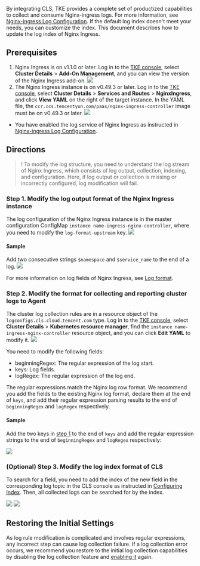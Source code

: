 

By integrating CLS, TKE provides a complete set of productized capabilities to collect and consume Nginx-ingress logs. For more information, see [Nginx-ingress Log Configuration](https://intl.cloud.tencent.com/document/product/457/38983). If the default log index doesn't meet your needs, you can customize the index. This document describes how to update the log index of Nginx Ingress.

## Prerequisites

1. Nginx Ingress is on v1.1.0 or later. Log in to the [TKE console](https://console.cloud.tencent.com/tke2), select **Cluster Details** > **Add-On Management**, and you can view the version of the Nginx Ingress add-on.
![](https://qcloudimg.tencent-cloud.cn/raw/e0a14da8c010ab6bc909b0d02ed69c07.png)
2. The Nginx Ingress instance is on v0.49.3 or later. Log in to the [TKE console](https://console.cloud.tencent.com/tke2), select **Cluster Details** > **Services and Routes** > **NginxIngress**, and click **View YAML** on the right of the target instance. In the YAML file, the `ccr.ccs.tencentyun.com/paas/nginx-ingress-controller` image must be on v0.49.3 or later.
![](https://qcloudimg.tencent-cloud.cn/raw/99a2f973e95d1fa62b48ae9c91093ed3.png)
- You have enabled the log service of Nginx Ingress as instructed in [Nginx-ingress Log Configuration](https://intl.cloud.tencent.com/document/product/457/38983#tke-nginx-ingress-.E9.87.87.E9.9B.86.E6.97.A5.E5.BF.97).

## Directions

>! To modify the log structure, you need to understand the log stream of Nginx Ingress, which consists of log output, collection, indexing, and configuration. Here, if log output or collection is missing or incorrectly configured, log modification will fail. 


[](id:step1)
### Step 1. Modify the log output format of the Nginx Ingress instance

The log configuration of the Nginx Ingress instance is in the master configuration ConfigMap `instance name-ingress-nginx-controller`, where you need to modify the `log-format-upstream` key.
![](https://qcloudimg.tencent-cloud.cn/raw/bf5cac23f297ca1e08b1bc6f61370271.png)

#### Sample
Add two consecutive strings `$namespace` and `$service_name` to the end of a log.
![](https://qcloudimg.tencent-cloud.cn/raw/8e2ac7866c60bf896cd2895056b5124a.png)

For more information on log fields of Nginx Ingress, see [Log format](https://kubernetes.github.io/ingress-nginx/user-guide/nginx-configuration/log-format/).

### Step 2. Modify the format for collecting and reporting cluster logs to Agent

The cluster log collection rules are in a resource object of the `logconfigs.cls.cloud.tencent.com` type. Log in to the [TKE console](https://console.cloud.tencent.com/tke2), select **Cluster Details** > **Kubernetes resource manager**, find the `instance name-ingress-nginx-controller` resource object, and you can click **Edit YAML** to modify it.
![](https://qcloudimg.tencent-cloud.cn/raw/6f3cc462ceddc67dfd7030737516b41f.png) 

You need to modify the following fields:

- beginningRegex: The regular expression of the log start.
- keys: Log fields.
- logRegex: The regular expression of the log end.

The regular expressions match the Nginx log row format. We recommend you add the fields to the existing Nginx log format, declare them at the end of `keys`, and add their regular expression parsing results to the end of `beginningRegex` and `logRegex` respectively.

#### Sample
Add the two keys in [step 1](#step1) to the end of `keys` and add the regular expression strings to the end of `beginningRegex` and `logRegex` respectively:

![](https://qcloudimg.tencent-cloud.cn/raw/6298797d480e73af7a9c3aeaab531036.png)

### (Optional) Step 3. Modify the log index format of CLS 

To search for a field, you need to add the index of the new field in the corresponding log topic in the CLS console as instructed in [Configuring Index](https://intl.cloud.tencent.com/document/product/614/39594). Then, all collected logs can be searched for by the index.

![](https://qcloudimg.tencent-cloud.cn/raw/41e3e814cbc4494ad487a788632576a2.png)
![](https://qcloudimg.tencent-cloud.cn/raw/7a5577ed28bb662bd7d604e8aaadeeb2.png)

## Restoring the Initial Settings

As log rule modification is complicated and involves regular expressions, any incorrect step can cause log collection failure. If a log collection error occurs, we recommend you restore to the initial log collection capabilities by disabling the log collection feature and [enabling it](https://intl.cloud.tencent.com/document/product/457/32419) again.
